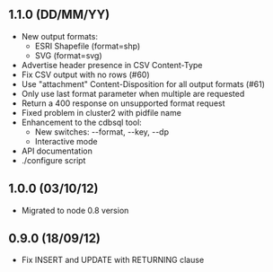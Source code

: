 1.1.0 (DD/MM/YY)
-----
* New output formats:
  * ESRI Shapefile (format=shp)
  * SVG (format=svg)
* Advertise header presence in CSV Content-Type
* Fix CSV output with no rows (#60)
* Use "attachment" Content-Disposition for all output formats (#61)
* Only use last format parameter when multiple are requested
* Return a 400 response on unsupported format request
* Fixed problem in cluster2 with pidfile name
* Enhancement to the cdbsql tool:
  - New switches: --format, --key, --dp
  - Interactive mode
* API documentation
* ./configure script

1.0.0 (03/10/12)
-----
* Migrated to node 0.8 version

0.9.0 (18/09/12)
-----
* Fix INSERT and UPDATE with RETURNING clause
